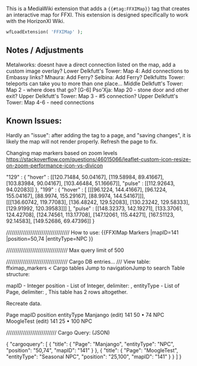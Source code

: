 This is a MediaWiki extension that adds a `{{#tag:FFXIMap}}` tag that creates an interactive map for FFXI. This extension is designed specifically to work with the HorizonXI Wiki. 



```php
wfLoadExtension( 'FFXIMap' );
```

Notes / Adjustments
----
Metalworks: doesnt have a direct connection listed on the map, add a custom image overlay? 
Lower Delkfutt's Tower: Map 4: Add connections to Embassy links? 
Mhaura: Add Ferry? 
Selbina: Add Ferry?
Delkfultts Tower: teleports can take you to more than one place... 
Middle Delkfutt's Tower: Map 2 - where does that go? [G-6] 
Pso'Xja: Map 20 - stone door and other exit? 
Upper Delkfutt's Tower: Map 3 - #5 connection?
Upper Delkfutt's Tower: Map 4-6 - need connections


Known Issues:
----
Hardly an "issue": after adding the <FFXIMap> tag to a page, and "saving changes", it is likely the map will not render properly. Refresh the page to fix. 




Changing map markers based on zoom levels
https://stackoverflow.com/questions/46015066/leaflet-custom-icon-resize-on-zoom-performance-icon-vs-divicon




"129" : { 
                    "hover" : [[120.71484, 50.04167], [119.58984, 89.41667], [103.83984, 90.04167], [103.46484, 51.16667]],
                    "pulse" : [[112.92643, 94.02083]]
                },
"199" : { 
                    "hover" : [ 
                            [[[96.1224, 144.41667], [96.1224, 155.04167], [88.9974, 155.29167], [88.9974, 144.54167]]],   
                            [[[136.60742, 119.77083], [136.48242, 129.52083], [130.23242, 129.58333], [129.91992, 120.39583]]]
                        ],
                    "pulse" : [[148.32373, 142.19271], [133.37061, 124.42708], [124.74561, 113.17708], [147.12061, 115.44271], [167.51123, 92.14583], [149.52686, 69.47396]]
                }

//////////////////////////////////
How to use: 
{{FFXIMap Markers
|mapID=141
|position=50,74
|entityType=NPC
}}

/////////////////////////////////
Max query limit of 500

/////////////////////////////////
Cargo DB entries... 
///
View table: ffximap_markers
< Cargo tables
Jump to navigationJump to search
Table structure:

mapID - Integer
position - List of Integer, delimiter: ,
entityType - List of Page, delimiter: ,
This table has 2 rows altogether.

Recreate data.

Page	mapID	position	entityType
Manjango (edit)	141	50 • 74	NPC
MoogleTest (edit)	141	25 • 100	NPC

///////////////////////////
Cargo Query: (JSON)

{
    "cargoquery": [
        {
            "title": {
                "Page": "Manjango",
                "entityType": "NPC",
                "position": "50,74",
                "mapID": "141"
            }
        },
        {
            "title": {
                "Page": "MoogleTest",
                "entityType": "Seasonal NPC",
                "position": "25,100",
                "mapID": "141"
            }
        }
    ]
}

